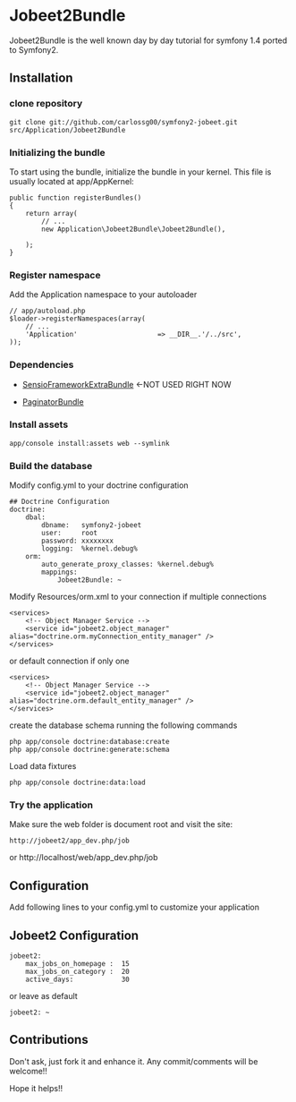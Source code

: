 # Jobeet2Bundle

Jobeet2Bundle is the well known day by day tutorial for symfony 1.4 ported to Symfony2.

## Installation

### clone repository

	git clone git://github.com/carlossg00/symfony2-jobeet.git src/Application/Jobeet2Bundle

### Initializing the bundle
 To start using the bundle, initialize the bundle in your kernel. This file is usually located at app/AppKernel: 

  
 	public function registerBundles()
 	{
 		return array(
 			// ...
	 		new Application\Jobeet2Bundle\Jobeet2Bundle(),
 		
 		);
 	}

### Register namespace
 
 Add the Application namespace to your autoloader
 
 	// app/autoload.php
 	$loader->registerNamespaces(array(
    	// ...
    	'Application'					 => __DIR__.'/../src',    	
    ));

### Dependencies

 - [SensioFrameworkExtraBundle](http://github.com/sensio/FrameworkExtraBundle/)	<-NOT USED RIGHT NOW
 	
 - [PaginatorBundle](http://github.com/knplabs/PaginatorBundle/)

### Install assets

	app/console install:assets web --symlink


### Build the database
 
 Modify config.yml to your doctrine configuration
 
	## Doctrine Configuration
	doctrine:
   		dbal:
       		dbname:   symfony2-jobeet
       		user:     root
       		password: xxxxxxxx
       		logging:  %kernel.debug%
   		orm:
       		auto_generate_proxy_classes: %kernel.debug%
       		mappings:
           		Jobeet2Bundle: ~
           		
 Modify Resources/orm.xml to your connection
 if multiple connections
 
    <services>
        <!-- Object Manager Service -->
        <service id="jobeet2.object_manager" alias="doctrine.orm.myConnection_entity_manager" />
    </services>   
    
 or default connection if only one
    
    <services>
        <!-- Object Manager Service -->
        <service id="jobeet2.object_manager" alias="doctrine.orm.default_entity_manager" />
    </services>

 create the database schema running the following commands
	
	php app/console doctrine:database:create	
	php app/console doctrine:generate:schema 

 Load data fixtures

	php app/console doctrine:data:load


### Try the application

Make sure the web folder is document root and visit the site:

	http://jobeet2/app_dev.php/job
 or
    http://localhost/web/app_dev.php/job

## Configuration

 Add following lines to your config.yml to customize your application

## Jobeet2 Configuration
    jobeet2:
        max_jobs_on_homepage :  15
        max_jobs_on_category :  20 
        active_days:            30
 
 or leave as default
 
    jobeet2: ~   

## Contributions

 Don't ask, just fork it and enhance it.
 Any commit/comments will be welcome!!

 Hope it helps!!

